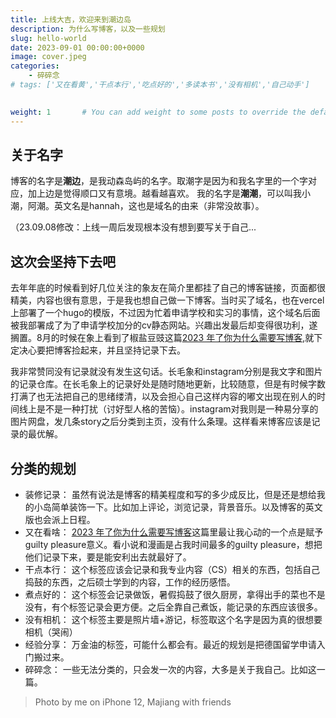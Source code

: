 ```yaml
---
title: 上线大吉，欢迎来到潮边岛
description: 为什么写博客，以及一些规划
slug: hello-world
date: 2023-09-01 00:00:00+0000
image: cover.jpeg
categories:
    - 碎碎念
# tags: ['又在看黄','干点本行','吃点好的','多读本书','没有相机','自己动手']

  
weight: 1       # You can add weight to some posts to override the default sorting (date descending)
---
```

## 关于名字
博客的名字是**潮边**，是我动森岛屿的名字。取潮字是因为和我名字里的一个字对应，加上边是觉得顺口又有意境。越看越喜欢。
我的名字是**潮潮**，可以叫我小潮，阿潮。英文名是hannah，这也是域名的由来（非常没故事）。

（23.09.08修改：上线一周后发现根本没有想到要写关于自己... 

## 这次会坚持下去吧
去年年底的时候看到好几位关注的象友在简介里都挂了自己的博客链接，页面都很精美，内容也很有意思，于是我也想自己做一下博客。当时买了域名，也在vercel上部署了一个hugo的模版，不过因为忙着申请学校和实习的事情，这个域名后面被我部署成了为了申请学校加分的cv静态网站。兴趣出发最后却变得很功利，遂搁置。8月的时候在象上看到了椒盐豆豉这篇[2023 年了你为什么需要写博客](https://blog.douchi.space/2023-why-you-need-a-blog/#gsc.tab=0),就下定决心要把博客捡起来，并且坚持记录下去。

我非常赞同没有记录就没有发生这句话。长毛象和instagram分别是我文字和图片的记录仓库。在长毛象上的记录好处是随时随地更新，比较随意，但是有时候字数打满了也无法把自己的思绪缕清，以及会担心自己这样内容的嘟文出现在别人的时间线上是不是一种打扰（讨好型人格的苦恼）。instagram对我则是一种易分享的图片网盘，发几条story之后分类到主页，没有什么条理。这样看来博客应该是记录的最优解。

## 分类的规划
* 装修记录：
虽然有说法是博客的精美程度和写的多少成反比，但是还是想给我的小岛简单装饰一下。比如加上评论，浏览记录，背景音乐。以及博客的英文版也会派上日程。
* 又在看啥：
[2023 年了你为什么需要写博客](https://blog.douchi.space/2023-why-you-need-a-blog/#gsc.tab=0)这篇里最让我心动的一个点是赋予guilty pleasure意义。看小说和漫画是占我时间最多的guilty pleasure，想把他们记录下来，要是能安利出去就最好了。
* 干点本行：
这个标签应该会记录和我专业内容（CS）相关的东西，包括自己捣鼓的东西，之后硕士学到的内容，工作的经历感悟。
* 煮点好的：
这个标签会记录做饭，暑假捣鼓了很久厨房，拿得出手的菜也不是没有，有个标签记录会更方便。之后全靠自己煮饭，能记录的东西应该很多。
* 没有相机：
这个标签主要是照片墙+游记，标签取这个名字是因为真的很想要相机（哭闹）
* 经验分享：
万金油的标签，可能什么都会有。最近的规划是把德国留学申请入门搬过来。
* 碎碎念：
一些无法分类的，只会发一次的内容，大多是关于我自己。比如这一篇。

> Photo by me on iPhone 12, Majiang with friends

<!-- ![名称](https://count.getloli.com/get/@:name?theme=asoul) # md格式

<img src="https://count.getloli.com/get/@:name?theme=asoul" alt=":name" />  #Img标签
 -->
